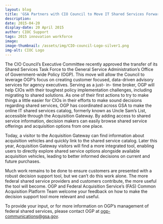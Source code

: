 ```yaml
---
layout: blog
title: 'GSA Partners with CIO Council to Move IT Shared Services Forward'
description:
date: 2015-04-20
display-date: 20 April 2015
author: CIOC Support
tags: 2015 innovation workforce
image:
image-thumbnail: /assets/img/CIO-council-Logo-silver1.png
img-alt: CIOC Logo
---
```

The CIO Council’s Executive Committee recently approved the transfer of its Shared Services Task Force to the General Service Administration’s Office of Government-wide Policy (OGP). This move will allow the Council to leverage OGP’s focus on creating customer focused, data-driven advisory services for agency executives. Serving as a just- in- time broker, OGP will help CIOs with their toughest policy implementation challenges, including migrating to shared solutions. As one of their first actions to try to make things a little easier for CIOs in their efforts to make sound decisions regarding shared services, OGP has coordinated across GSA to make the online IT shared services catalog, formerly known as Uncle Sam’s List, accessible through the Acquisition Gateway. By adding access to shared service information, decision makers can easily browse shared service offerings and acquisition options from one place.

Today, a visitor to the Acquisition Gateway can find information about acquisition vehicles and quickly link to the shared service catalog. Later this year, Acquisition Gateway visitors will find a more integrated tool, enabling users to directly explore shared service options alongside available acquisition vehicles, leading to better informed decisions on current and future purchases.

Much work remains to be done to ensure customers are presented with a robust decision support tool, but we can’t do this work alone. The more federal shared service providers and customers contribute, the more useful the tool will become. OGP and Federal Acquisition Service’s (FAS) Common Acquisition Platform Team welcome your feedback on how to make the decision support tool more relevant and useful.

To provide your input, or for more information on OGP’s management of federal shared services, please contact OGP at [ogp-communications@gsa.gov](mailto:ogp-communications@gsa.gov).
